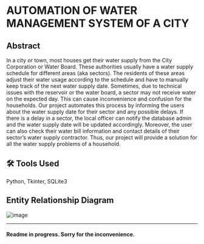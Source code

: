# AUTOMATION OF WATER MANAGEMENT SYSTEM OF A CITY

## Abstract
In a city or town, most houses get their water supply from the City Corporation or Water Board. These authorities usually have a water supply schedule for different areas (aka sectors). The residents of these areas adjust their water usage according to the schedule and have to manually keep track of the next water supply date. Sometimes, due to technical issues with the reservoir or the water board, a sector may not receive water on the expected day. This can cause inconvenience and confusion for the households. Our project automates this process by informing the users about the water supply date for their sector and any possible delays. If there is a delay in a sector, the local officer can notify the database admin and the water supply date will be updated accordingly. Moreover, the user can also check their water bill information and contact details of their sector’s water supply contractor. Thus, our project will provide a solution for all the water supply problems of a household.

## 🛠 Tools Used
Python, Tkinter, SQLite3

##  Entity Relationship Diagram

![image](https://github.com/SourabhGPatil/water-management-dbms-project/assets/81312909/a42a259c-a6f5-473f-a27b-aaff91877e48)


------------

#### Readme in progress. Sorry for the inconvenience.

